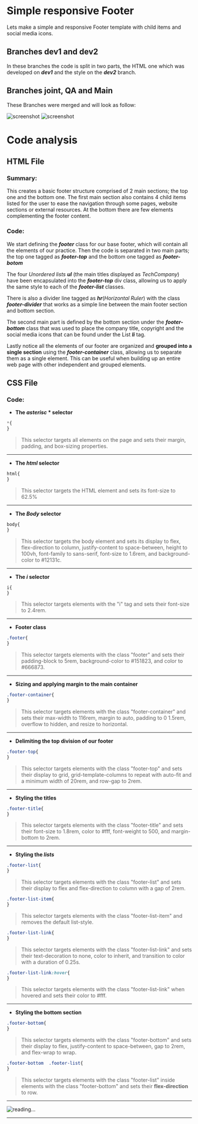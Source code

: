 #  Simple responsive Footer
Lets make a simple and responsive Footer template with child items and social media icons.


##  Branches dev1 and dev2
In these branches the code is split in two parts, the HTML one which was developed on **_dev1_** and the style on the **_dev2_** branch.


##  Branches joint, QA and Main
These Branches were merged and will look as follow:

![screenshot](pics/screenshot1.png)
![screenshot](pics/screenshot2.png)

#  Code analysis
##  HTML File
###  Summary:

This creates a basic footer structure comprised of 2 main sections; the top one and the bottom one. The first main section also contains 4 child items listed for the user to ease the navigation through some pages, website sections or external resources. At the bottom there are few elements complementing the footer content.

###  Code:
We start defining the **_footer_** class for our base footer, which will contain all the elements of our practice.
Then the code is separated in two main parts; the top one tagged as **_footer-top_** and the bottom one tagged as **_footer-botom_**

The four _Unordered lists_  **_ul_** (the main titles displayed as _TechCompany_) have been encapsulated into the **_footer-top_** div class, allowing us to apply the same style to each of the **_footer-list_** classes.

There is also a divider line tagged as **_hr_**(_Horizontal Ruler_) with the class **_footer-divider_** that works as a simple line between the main footer section and bottom section.

The second main part is defined by the bottom section under the **_footer-bottom_** class that was used to place the company title, copyright and the social media icons that can be found under the List **_li_** tag.

Lastly notice all the elements of our footer are organized and **grouped into a single section** using the **_footer-container_** class, allowing us to separate them as a single element. 
This can be useful when building up an entire web page with other independent and grouped elements.


##  CSS File
###  Code:

-  **The _asterisc_ * selector**
>
```css
*{
}
```
> This selector targets all elements on the page and sets their margin, padding, and box-sizing properties.
***


-  **The _html_ selector**
>
```css
html{
}
```
> This selector targets the HTML element and sets its font-size to 62.5%
***


-  **The _Body_ selector**
>
```css
body{
}
```
> This selector targets the body element and sets its display to flex, flex-direction to column, justify-content to space-between, height to 100vh, font-family to sans-serif, font-size to 1.6rem, and background-color to #12131c.
***


-  **The _i_ selector**
>
```css
i{
}
```
> This selector targets elements with the "i" tag and sets their font-size to 2.4rem.
***


-  **Footer class**
>
```css
.footer{
}
```
> This selector targets elements with the class "footer" and sets their padding-block to 5rem, background-color to #151823, and color to #666873.
***


-  **Sizing and applying margin to the main container**
>
```css
.footer-container{
}
```
> This selector targets elements with the class "footer-container" and sets their max-width to 116rem, margin to auto, padding to 0 1.5rem, overflow to hidden, and resize to horizontal.
***


-  **Delimiting the top division of our footer**
>
```css
.footer-top{
}
```
> This selector targets elements with the class "footer-top" and sets their display to grid, grid-template-columns to repeat with auto-fit and a minimum width of 20rem, and row-gap to 2rem.
***


-  **Styling the titles**
>
```css
.footer-title{
}
```
> This selector targets elements with the class "footer-title" and sets their font-size to 1.8rem, color to #fff, font-weight to 500, and margin-bottom to 2rem.
***


-  **Styling the _lists_**
>
```css
.footer-list{
}
```
> This selector targets elements with the class "footer-list" and sets their display to flex and flex-direction to column with a gap of 2rem.

>
```css
.footer-list-item{
}
```
> This selector targets elements with the class "footer-list-item" and removes the default list-style.

>
```css
.footer-list-link{
}
```
> This selector targets elements with the class "footer-list-link" and sets their text-decoration to none, color to inherit, and transition to color with a duration of 0.25s.

>
```css
.footer-list-link:hover{
}
```
> This selector targets elements with the class "footer-list-link" when hovered and sets their color to #fff.


***


-  **Styling the bottom section**
>
```css
.footer-bottom{
}
```
> This selector targets elements with the class "footer-bottom" and sets their display to flex, justify-content to space-between, gap to 2rem, and flex-wrap to wrap.

>
```css
.footer-bottom  .footer-list{
}
```
> This selector targets elements with the class "footer-list" inside elements with the class "footer-bottom" and sets their **flex-direction** to row.
***


![reading...](https://media.giphy.com/media/Tf3mp01bfrrUc/giphy.gif?cid=ecf05e47wajghtrc5targr7mju7coe0avdyurnehrr1krgdt&ep=v1_gifs_search&rid=giphy.gif&ct=g  "...How could I ever do so unless someone guide me?")

***